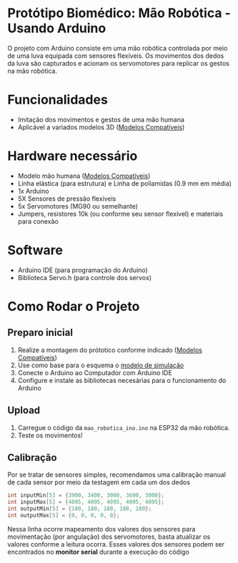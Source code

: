 # Protótipo Biomédico: Mão Robótica - Usando Arduino

O projeto com Arduino consiste em uma mão robótica controlada por meio de uma luva equipada com sensores flexíveis. Os movimentos dos dedos da luva são capturados e acionam os servomotores para replicar os gestos na mão robótica.

# Funcionalidades

- Imitação dos movimentos e gestos de uma mão humana
- Aplicável a variados modelos 3D ([Modelos Compatíveis](compatibilidade_3d.md))

# Hardware necessário

- Modelo mão humana ([Modelos Compatíveis](compatibilidade_3d.md))
- Linha elástica (para estrutura) e Linha de poliamidas (0.9 mm em média)
- 1x Arduino
- 5X Sensores de pressão flexíveis
- 5x Servomotores (MG90 ou semelhante)
- Jumpers, resistores 10k (ou conforme seu sensor flexível) e materiais para conexão

# Software

- Arduino IDE (para programação do Arduino)
- Biblioteca Servo.h (para controle dos servos)

# Como Rodar o Projeto

## Preparo inicial

1. Realize a montagem do prótotico conforme indicado ([Modelos Compatíveis](compatibilidade_3d.md))
2. Use como base para o esquema o [modelo de simulação](simulacao.md)
3. Conecte o Arduino ao Computador com Arduino IDE
4. Configure e instale as bibliotecas necesárias para o funcionamento do Arduino

## Upload

1. Carregue o código da `mao_robotica_ino.ino` na ESP32 da mão robótica.
5. Teste os movimentos!

## Calibração

Por se tratar de sensores simples, recomendamos uma calibração manual de cada sensor por meio da testagem em cada um dos dedos
```cpp
int inputMin[5] = {3900, 3400, 3000, 3600, 3000};
int inputMax[5] = {4095, 4095, 4095, 4095, 4095};
int outputMin[5] = {180, 180, 180, 180, 180};
int outputMax[5] = {0, 0, 0, 0, 0};
```
Nessa linha ocorre mapeamento dos valores dos sensores para movimentação (por angulação) dos servomotores, basta atualizar os valores conforme a leitura ocorra. Esses valores dos sensores podem ser encontrados no **monitor serial** durante a execução do código